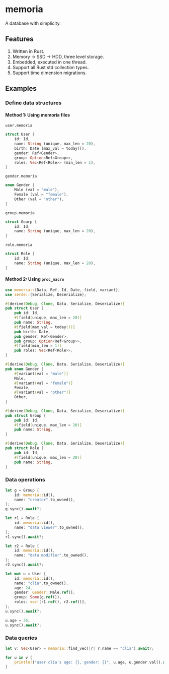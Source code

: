 # memoria

A database with simplicity.

## Features

1. Written in Rust.
1. Memory -> SSD -> HDD, three level storage.
1. Embedded, executed in one thread.
1. Support all Rust std collection types.
1. Support time dimension migrations.

## Examples

### Define data structures

#### Method 1: Using memoria files

`user.memoria`

```rust
struct User {
    id: Id,
    name: String (unique, max_len = 20),
    birth: Date (max_val = today()),
    gender: Ref<Gender>,
    group: Option<Ref<Group>>,
    roles: Vec<Ref<Role>> (min_len = 1),
}
```

`gender.memoria`

```rust
enum Gender {
    Male (val = "male"),
    Female (val = "female"),
    Other (val = "other"),
}
```

`group.memoria`

```rust
struct Gourp {
    id: Id,
    name: String (unique, max_len = 20),
}
```

`role.memoria`

```rust
struct Role {
    id: Id,
    name: String (unique, max_len = 20),
}
```

#### Method 2: Using `proc_macro`

```rust
use memoria::{Data, Ref, Id, Date, field, variant};
use serde::{Serialize, Deserialize};

#[derive(Debug, Clone, Data, Serialize, Deserialize)]
pub struct User {
    pub id: Id,
    #[field(unique, max_len = 20)]
    pub name: String,
    #[field(max_val = today())]
    pub birth: Date,
    pub gender: Ref<Gender>,
    pub group: Option<Ref<Group>>,
    #[field(min_len = 1)]
    pub roles: Vec<Ref<Role>>,
}

#[derive(Debug, Clone, Data, Serialize, Deserialize)]
pub enum Gender {
    #[variant(val = "male")]
    Male,
    #[variant(val = "female")]
    Female,
    #[variant(val = "other")]
    Other,
}

#[derive(Debug, Clone, Data, Serialize, Deserialize)]
pub struct Group {
    pub id: Id,
    #[field(unique, max_len = 20)]
    pub name: String,
}

#[derive(Debug, Clone, Data, Serialize, Deserialize)]
pub struct Role {
    pub id: Id,
    #[field(unique, max_len = 20)]
    pub name: String,
}
```

### Data operations

```rust
let g = Group {
    id: memoria::id(),
    name: "creator".to_owned(),
};
g.sync().await?;

let r1 = Role {
    id: memoria::id(),
    name: "data viewer".to_owned(),
};
r1.sync().await?;

let r2 = Role {
    id: memoria::id(),
    name: "data modifier".to_owned(),
};
r2.sync().await?;

let mut u = User {
    id: memoria::id(),
    name: "clia".to_owned(),
    age: 24,
    gender: Gender::Male.ref(),
    group: Some(g.ref()),
    roles: vec![r1.ref(), r2.ref()],
};
u.sync().await?;

u.age = 36;
u.sync().await?;
```

### Data queries

```rust
let v: Vec<User> = memoria::find_vec(|r| r.name == "clia").await?;

for u in v {
    println!("user clia's age: {}, gender: {}", u.age, u.gender.val().await?);
}
```
